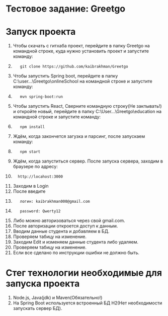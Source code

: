 # Тестовое задание: Greetgo
# Запуск проекта
1. Чтобы скачать с гитхаба проект, перейдите в папку Greetgo на командной строке, куда нужно установить проект и запуcтите команду:
2.        git clone https://github.com/kaibrakhman/Greetgo
3. Чтобы запустить Spring boot, перейдите в папку C:\user\...\Greetgo\onlineSchool на командной строке и запустите команду:
4.        mvn spring-boot:run
5. Чтобы запустить React, Сверните командную строку(Не закпывать!) и откройте новый, перейдите в папку C:\User\...\Greetgo\education на командной строке и запустите команду:
6.        npm install
7. Ждём, когда закончется загузка и парсинг, после запускаем команду:
9.        npm start
10. Ждём, когда запуститься сервер. После запуска сервера, заходим в браузере по адресу: 
11.       http://locahost:3000
12. Заходим в Login
13. После введите 
14.        логин: kaibrakhman000@gmail.com
15.        password: Qwerty12
16. Либо можно авторизоваться через свой gmail.com.
17. После авторизации откроется доступ к данным.
18. Вводим данные студента и добавляем в БД.
19. Проверяем табицу на изменение.
20. Заходим Edit и изменяем данные студента либо удаляем.
21. Проверяем табицу на изменение.
22. Если все сделано по инструкции ошибки не должно быть.
# Стег технологии необходимые для запуска проекта
1. Node.js, Java(jdk) и Maven(Обязательно!)
2. На Spring Boot используется встроенный БД H2(Нет необходимости запускать сервер БД).


